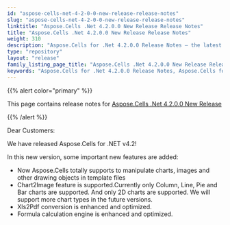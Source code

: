 ```yaml
---
id: "aspose-cells-net-4-2-0-0-new-release-release-notes"
slug: "aspose-cells-net-4-2-0-0-new-release-release-notes"
linktitle: "Aspose.Cells .Net 4.2.0.0 New Release Release Notes"
title: "Aspose.Cells .Net 4.2.0.0 New Release Release Notes"
weight: 310
description: "Aspose.Cells for .Net 4.2.0.0 Release Notes – the latest enhancements, new features, and fixes."
type: "repository"
layout: "release"
family_listing_page_title: "Aspose.Cells .Net 4.2.0.0 New Release Release Notes"
keywords: "Aspose.Cells for .Net 4.2.0.0 Release Notes, Aspose.Cells for .Net 4.2.0.0 updates and fixes"
---
```


{{% alert color="primary" %}} 

This page contains release notes for [Aspose.Cells .Net 4.2.0.0 New Release](https://releases.aspose.com/cells/net/new-releases/aspose.cells-.net-4.2.0.0-new-release/)

{{% /alert %}} 

Dear Customers: 

We have released Aspose.Cells for .NET v4.2! 

In this new version, some important new features are added: 

- Now Aspose.Cells totally supports to manipulate charts, images and other drawing objects in template files
- Chart2Image feature is supported.Currently only Column, Line, Pie and Bar charts are supported. And only 2D charts are supported. We will support more chart types in the future versions.
- Xls2Pdf conversion is enhanced and optimized.
- Formula calculation engine is enhanced and optimized.
